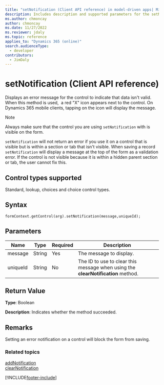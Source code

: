 ```yaml
---
title: "setNotification (Client API reference) in model-driven apps| MicrosoftDocs"
description: Includes description and supported parameters for the setNotification method.
ms.author: chmoncay
author: chmoncay
ms.date: 11/27/2022
ms.reviewer: jdaly
ms.topic: reference
applies_to: "Dynamics 365 (online)"
search.audienceType: 
  - developer
contributors:
  - JimDaly
---
```

# setNotification (Client API reference)

Displays an error message for the control to indicate that data isn't valid. When this method is used,  a red "X" icon appears next to the control. On Dynamics 365 mobile clients, tapping on the icon will display the message.

> [!NOTE]
> Always make sure that the control you are using `setNotification` with is visible on the form.
>
>`setNotification` will not return an error if you use it on a control that is visible but is within a section or tab that isn't visible. When saving a record `setNotification` will display a message at the top of the form as a validation error. If the control is not visible because it is within a hidden parent section or tab, the user cannot fix this.

## Control types supported

Standard, lookup, choices and choice control types.

## Syntax

`formContext.getControl(arg).setNotification(message,uniqueId);`

## Parameters

|Name | Type | Required | Description|
|--|--|--|--|
|message |String |Yes|The message to display.|
|uniqueId |String |No|The ID to use to clear this message when using the **clearNotification** method.

## Return Value

**Type**: Boolean

**Description**: Indicates whether the method succeeded.

## Remarks

Setting an error notification on a control will block the form from saving.

### Related topics

[addNotification](addNotification.md)<br />
[clearNotification](clearNotification.md)

[!INCLUDE[footer-include](../../../../../includes/footer-banner.md)]

